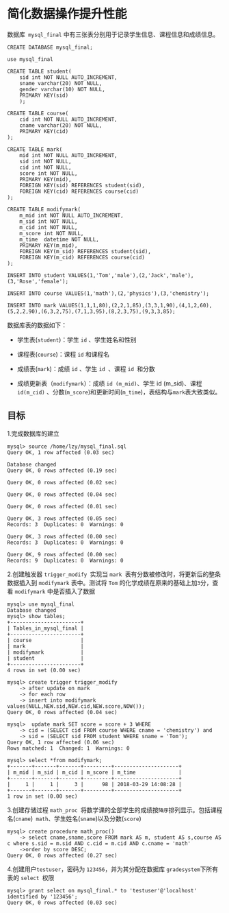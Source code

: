 # 简化数据操作提升性能

数据库` mysql_final` 中有三张表分别用于记录学生信息、课程信息和成绩信息。
```
CREATE DATABASE mysql_final;

use mysql_final

CREATE TABLE student(
	sid int NOT NULL AUTO_INCREMENT,
	sname varchar(20) NOT NULL,
	gender varchar(10) NOT NULL,
	PRIMARY KEY(sid)
	);

CREATE TABLE course(
	cid int NOT NULL AUTO_INCREMENT,
	cname varchar(20) NOT NULL,
	PRIMARY KEY(cid)
);

CREATE TABLE mark(
 	mid int NOT NULL AUTO_INCREMENT,
 	sid int NOT NULL,
	cid int NOT NULL,
	score int NOT NULL,
	PRIMARY KEY(mid),
	FOREIGN KEY(sid) REFERENCES student(sid),
	FOREIGN KEY(cid) REFERENCES course(cid)
);

CREATE TABLE modifymark(
	m_mid int NOT NULL AUTO_INCREMENT,
	m_sid int NOT NULL,
	m_cid int NOT NULL,
	m_score int NOT NULL,
	m_time  datetime NOT NULL,
	PRIMARY KEY(m_mid),
	FOREIGN KEY(m_sid) REFERENCES student(sid),
	FOREIGN KEY(m_cid) REFERENCES course(cid)
);

INSERT INTO student VALUES(1,'Tom','male'),(2,'Jack','male'),(3,'Rose','female');

INSERT INTO course VALUES(1,'math'),(2,'physics'),(3,'chemistry');

INSERT INTO mark VALUES(1,1,1,80),(2,2,1,85),(3,3,1,90),(4,1,2,60),(5,2,2,90),(6,3,2,75),(7,1,3,95),(8,2,3,75),(9,3,3,85);
```
数据库表的数据如下：

- 学生表(`student`)：学生 `id` 、学生姓名和性别

- 课程表(`course`)：课程 `id` 和课程名

- 成绩表(`mark`)：成绩 `id` 、学生 `id `、课程 `id `和分数

- 成绩更新表（`modifymark`）：成绩 `id (m_mid)`、学生 id (m_sid)、课程 `id(m_cid)` 、分数(`m_score`)和更新时间(`m_time`)，表结构与` mark `表大致类似。

## 目标

1.完成数据库的建立
```
mysql> source /home/lzy/mysql_final.sql
Query OK, 1 row affected (0.03 sec)

Database changed
Query OK, 0 rows affected (0.19 sec)

Query OK, 0 rows affected (0.02 sec)

Query OK, 0 rows affected (0.04 sec)

Query OK, 0 rows affected (0.01 sec)

Query OK, 3 rows affected (0.05 sec)
Records: 3  Duplicates: 0  Warnings: 0

Query OK, 3 rows affected (0.00 sec)
Records: 3  Duplicates: 0  Warnings: 0

Query OK, 9 rows affected (0.00 sec)
Records: 9  Duplicates: 0  Warnings: 0
```
2.创建触发器 `trigger_modify `实现当 `mark `表有分数被修改时，将更新后的整条数据插入到 `modifymark` 表中。测试将 `Tom` 的化学成绩在原来的基础上加`3`分，查看 `modifymark` 中是否插入了数据
```
mysql> use mysql_final
Database changed
mysql> show tables;
+-----------------------+
| Tables_in_mysql_final |
+-----------------------+
| course                |
| mark                  |
| modifymark            |
| student               |
+-----------------------+
4 rows in set (0.00 sec)
```

```
mysql> create trigger trigger_modify
    -> after update on mark
    -> for each row
    -> insert into modifymark values(NULL,NEW.sid,NEW.cid,NEW.score,NOW());
Query OK, 0 rows affected (0.04 sec)
```
```
mysql>  update mark SET score = score + 3 WHERE
    -> cid = (SELECT cid FROM course WHERE cname = 'chemistry') and
    -> sid = (SELECT sid FROM student WHERE sname = 'Tom');
Query OK, 1 row affected (0.06 sec)
Rows matched: 1  Changed: 1  Warnings: 0
```
```
mysql> select *from modifymark;
+-------+-------+-------+---------+---------------------+
| m_mid | m_sid | m_cid | m_score | m_time              |
+-------+-------+-------+---------+---------------------+
|     1 |     1 |     3 |      98 | 2018-03-29 14:08:28 |
+-------+-------+-------+---------+---------------------+
1 row in set (0.00 sec)
```
3.创建存储过程 `math_proc `将数学课的全部学生的成绩按`降序`排列显示。包括课程名(`cname`)` math`、学生姓名(`sname`)以及分数(`score`)
```
mysql> create procedure math_proc() 
    -> select cname,sname,score FROM mark AS m, student AS s,course AS c where s.sid = m.sid AND c.cid = m.cid AND c.cname = 'math' 
    ->order by score DESC;
Query OK, 0 rows affected (0.27 sec)
```
4.创建用户`testuser`，密码为 `123456`，并为其分配在数据库 `gradesystem`下所有表的 `select `权限
```
mysql> grant select on mysql_final.* to 'testuser'@'localhost' identified by '123456';
Query OK, 0 rows affected (0.03 sec)
```
